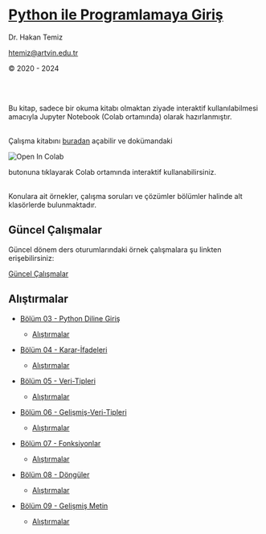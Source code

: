 # [Python ile Programlamaya Giriş](Python-ile-Programlamaya-Giris.ipynb) 
Dr. Hakan Temiz

htemiz@artvin.edu.tr

&copy; 2020 - 2024

</br>
&nbsp;

Bu kitap, sadece bir okuma kitabı olmaktan ziyade interaktif kullanılabilmesi amacıyla Jupyter Notebook (Colab ortamında) olarak hazırlanmıştır. 
</br>
&nbsp;

Çalışma kitabını [buradan](Python-ile-Programlamaya-Giris.ipynb) açabilir ve dokümandaki

<img src="https://colab.research.google.com/assets/colab-badge.svg" alt="Open In Colab"/> 

butonuna tıklayarak Colab ortamında interaktif kullanabilirsiniz.
</br>
&nbsp;

Konulara ait örnekler, çalışma soruları ve çözümler bölümler halinde alt klasörlerde bulunmaktadır.

## Güncel Çalışmalar

Güncel dönem ders oturumlarındaki örnek çalışmalara şu linkten erişebilirsiniz:

[Güncel Çalışmalar](https://colab.research.google.com/drive/1Q2EgmkpAkDr2fcWF7D2FulCpY6SYQAnC?usp=sharing)


## Alıştırmalar

* [Bölüm 03 - Python Diline Giriş](Bolum-03-Python-Diline-Giris/)
  
  * [Alıştırmalar](Bolum-03-Python-Diline-Giris/Exercises_Pythona_Giris.ipynb)


* [Bölüm 04 - Karar-İfadeleri](Bolum-04-Karar-İfadeleri/)
  
  * [Alıştırmalar](Bolum-04-Karar-İfadeleri/Exercises_Karar_Ifadeleri.ipynb)


* [Bölüm 05 - Veri-Tipleri](Bolum-05-Veri-Tipleri/)
  
  * [Alıştırmalar](Bolum-05-Veri-Tipleri/Exercises_Veri_Tipleri.ipynb)


* [Bölüm 06 - Gelişmiş-Veri-Tipleri](Bolum-06-Gelişmiş-Veri-Tipleri/)
  
  * [Alıştırmalar](Bolum-06-Gelişmiş-Veri-Tipleri/Exercises_Gelismis_Veri_Tipleri.ipynb)


* [Bölüm 07 - Fonksiyonlar](Bolum-07-Fonksiyonlar/)
  
  * [Alıştırmalar](Bolum-07-Fonksiyonlar/Exercises_Fonksiyonlar.ipynb)


* [Bölüm 08 - Döngüler](Bolum-08-Döngüler/)
  
  * [Alıştırmalar](Bolum-08-Döngüler/Exercises_Donguler.ipynb)
 

* [Bölüm 09 - Gelişmiş Metin](Bolum-09-Gelişmiş-Metin/)
  
  * [Alıştırmalar](Bolum-09-Gelişmiş-Metin/Exercises_Gelismis_Metin.ipynb)
 
